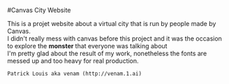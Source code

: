 #Canvas City Website

This is a projet website about a virtual city that is run by people made by Canvas.<br>
I didn't really mess with canvas before this project and it was the occasion to explore the **monster** that everyone was talking about<br>
I'm pretty glad about the result of my work, nonetheless the fonts are messed up and too heavy for real production.<br>


```
Patrick Louis aka venam (http://venam.1.ai)
```
